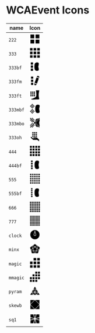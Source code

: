 <!--
 Copyright (c) 2022 Joseph Hale <me@jhale.dev>

 This Source Code Form is subject to the terms of the Mozilla Public
 License, v. 2.0. If a copy of the MPL was not distributed with this
 file, You can obtain one at http://mozilla.org/MPL/2.0/.
-->

# WCAEvent Icons

| name     | Icon                                        |
| -------- | ------------------------------------------- |
| `222`    | <img src="./event/222.svg" width="30" />    |
| `333`    | <img src="./event/333.svg" width="30" />    |
| `333bf`  | <img src="./event/333bf.svg" width="30" />  |
| `333fm`  | <img src="./event/333fm.svg" width="30" />  |
| `333ft`  | <img src="./event/333ft.svg" width="30" />  |
| `333mbf` | <img src="./event/333mbf.svg" width="30" /> |
| `333mbo` | <img src="./event/333mbo.svg" width="30" /> |
| `333oh`  | <img src="./event/333oh.svg" width="30" />  |
| `444`    | <img src="./event/444.svg" width="30" />    |
| `444bf`  | <img src="./event/444bf.svg" width="30" />  |
| `555`    | <img src="./event/555.svg" width="30" />    |
| `555bf`  | <img src="./event/555bf.svg" width="30" />  |
| `666`    | <img src="./event/666.svg" width="30" />    |
| `777`    | <img src="./event/777.svg" width="30" />    |
| `clock`  | <img src="./event/clock.svg" width="30" />  |
| `minx`   | <img src="./event/minx.svg" width="30" />   |
| `magic`  | <img src="./event/magic.svg" width="30" />  |
| `mmagic` | <img src="./event/mmagic.svg" width="30" /> |
| `pyram`  | <img src="./event/pyram.svg" width="30" />  |
| `skewb`  | <img src="./event/skewb.svg" width="30" />  |
| `sq1`    | <img src="./event/sq1.svg" width="30" />    |
